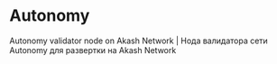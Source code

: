 # Autonomy
Autonomy validator node on Akash Network | Нода валидатора сети Autonomy для развертки на Akash Network
